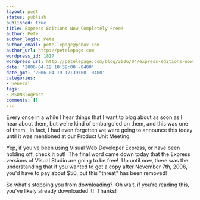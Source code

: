 ```yaml
---
layout: post
status: publish
published: true
title: Express Editions Now Completely Free!
author: Pete
author_login: Pete
author_email: pete.lepage@pobox.com
author_url: http://petelepage.com
wordpress_id: 1817
wordpress_url: http://petelepage.com/blog/2006/04/express-editions-now-completely-free/
date: '2006-04-19 10:39:00 -0400'
date_gmt: '2006-04-19 17:39:00 -0400'
categories:
- General
tags:
- MSDNBlogPost
comments: []
---
```

<p>Every once in a while I hear things that I want to blog about as soon as I hear about them, but we're kind of embargo'ed on them, and this was one of them.&nbsp; In fact, I had even forgotten we were going to announce this today until it was mentioned at our Product Unit Meeting.&nbsp; </p>
<p>Yep, if you've been using Visual Web Developer Express, or have been holding off, check it out!&nbsp; The final word came down today that the Express versions of Visual Studio are going to be free!&nbsp; Up until now, there was the understanding that if you wanted to get a copy after November 7th, 2006, you'd have to pay about $50, but this "threat" has been removed!</p>
<p>So what's stopping you from downloading?&nbsp; Oh wait, if you're reading this, you've likely already downloaded it!&nbsp; Thanks!</p>
